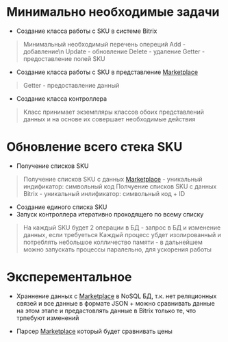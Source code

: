 # Минимально необходимые задачи

  - Создание класса работы с SKU в системе Bitrix
  
> Минимальный необходимый перечень опереций 
> Add - добавление\n
> Update - обновление
> Delete - удаление
> Getter - предоставление полей SKU

  - Создание класса работы с SKU в представление [Marketplace]

> Getter - предоставление данный

- Создание класса контроллера
> Класс принимает экземпляры классов обоих представлений данных и на основе их совершает необходимые действия

# Обновление всего стека SKU

- Получение списков SKU
> Получение списков SKU с данных [Marketplace] - уникальный индификатор: символьный код
> Полчуение списков SKU с данных Bitrix - уникальный инлификатор: символьный код + ID
- Создание единого списка SKU
- Запуск контроллера итеративно проходящего по всему списку
> На каждый SKU будет 2 операции в БД - запрос в БД и изменение данных, если требуеться
> Каждый процесс убдет изолированный и потреблять небольшое колличество памяти - в дальнейшем можно запускать процессы паралельно, для ускорения работы

# Эксперементальное

- Храннение данных с [Marketplace] в NoSQL БД, т.к. нет реляционных связей и все данные в формате JSON + можно сравнивать данные на этом этапе и предастовлять данные в Bitrix только те, что трпебуют изменений
- Парсер [Marketplace] который будет сравнивать цены
    


   [Marketplace]: <https://marketplace.1c-bitrix.ru/>

